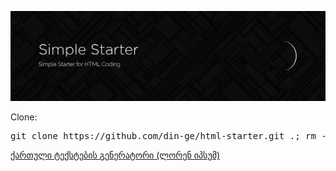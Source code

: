 <p><img src="https://raw.githubusercontent.com/din-ge/html-starter/main/images/preview.png" alt="Start HTML Template"></p>
<p>Clone:</p>
<pre>git clone https://github.com/din-ge/html-starter.git .; rm -rf trunk .gitignore readme.md .git</pre>
<a href="http://omedia.ge/tools/lipsum/">ქართული ტექსტების გენერატორი (ლორენ იპსუმ)</a>
